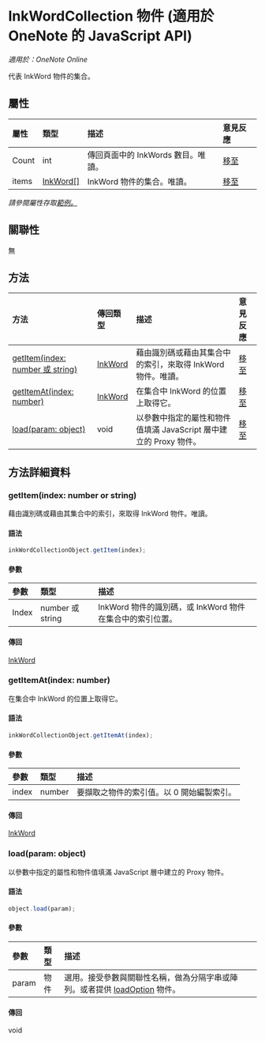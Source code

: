# <a name="inkwordcollection-object-(javascript-api-for-onenote)"></a>InkWordCollection 物件 (適用於 OneNote 的 JavaScript API)

_適用於：OneNote Online_  


代表 InkWord 物件的集合。

## <a name="properties"></a>屬性

| 屬性	     | 類型	   |描述|意見反應|
|:---------------|:--------|:----------|:-------|
|Count|int|傳回頁面中的 InkWords 數目。唯讀。|[移至](https://github.com/OfficeDev/office-js-docs/issues/new?title=OneNote-inkWordCollection-count)|
|items|[InkWord[]](inkword.md)|InkWord 物件的集合。唯讀。|[移至](https://github.com/OfficeDev/office-js-docs/issues/new?title=OneNote-inkWordCollection-items)|

_請參閱屬性存取[範例。](#property-access-examples)_

## <a name="relationships"></a>關聯性
無


## <a name="methods"></a>方法

| 方法           | 傳回類型    |描述| 意見反應|
|:---------------|:--------|:----------|:-------|
|[getItem(index: number 或 string)](#getitemindex-number-or-string)|[InkWord](inkword.md)|藉由識別碼或藉由其集合中的索引，來取得 InkWord 物件。唯讀。|[移至](https://github.com/OfficeDev/office-js-docs/issues/new?title=OneNote-inkWordCollection-getItem)|
|[getItemAt(index: number)](#getitematindex-number)|[InkWord](inkword.md)|在集合中 InkWord 的位置上取得它。|[移至](https://github.com/OfficeDev/office-js-docs/issues/new?title=OneNote-inkWordCollection-getItemAt)|
|[load(param: object)](#loadparam-object)|void|以參數中指定的屬性和物件值填滿 JavaScript 層中建立的 Proxy 物件。|[移至](https://github.com/OfficeDev/office-js-docs/issues/new?title=OneNote-inkWordCollection-load)|

## <a name="method-details"></a>方法詳細資料


### <a name="getitem(index:-number-or-string)"></a>getItem(index: number or string)
藉由識別碼或藉由其集合中的索引，來取得 InkWord 物件。唯讀。

#### <a name="syntax"></a>語法
```js
inkWordCollectionObject.getItem(index);
```

#### <a name="parameters"></a>參數
| 參數	    | 類型	   |描述|
|:---------------|:--------|:----------|
|Index|number 或 string|InkWord 物件的識別碼，或 InkWord 物件在集合中的索引位置。|

#### <a name="returns"></a>傳回
[InkWord](inkword.md)

### <a name="getitemat(index:-number)"></a>getItemAt(index: number)
在集合中 InkWord 的位置上取得它。

#### <a name="syntax"></a>語法
```js
inkWordCollectionObject.getItemAt(index);
```

#### <a name="parameters"></a>參數
| 參數	    | 類型	   |描述|
|:---------------|:--------|:----------|
|index|number|要擷取之物件的索引值。以 0 開始編製索引。|

#### <a name="returns"></a>傳回
[InkWord](inkword.md)

### <a name="load(param:-object)"></a>load(param: object)
以參數中指定的屬性和物件值填滿 JavaScript 層中建立的 Proxy 物件。

#### <a name="syntax"></a>語法
```js
object.load(param);
```

#### <a name="parameters"></a>參數
| 參數	    | 類型	   |描述|
|:---------------|:--------|:----------|
|param|物件|選用。接受參數與關聯性名稱，做為分隔字串或陣列。或者提供 [loadOption](loadoption.md) 物件。|

#### <a name="returns"></a>傳回
void
